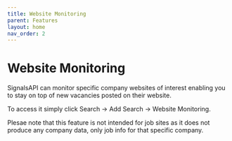 ```yaml
---
title: Website Monitoring
parent: Features
layout: home
nav_order: 2
---
```


# Website Monitoring

SignalsAPI can monitor specific company websites of interest enabling you to stay on top of new vacancies posted on their website. 

To access it simply click Search -> Add Search -> Website Monitoring.

Plesae note that this feature is not intended for job sites as it does not produce any company data, only job info for that specific company.
